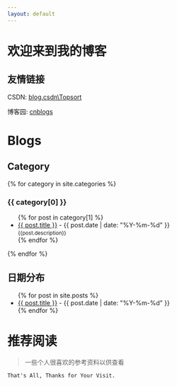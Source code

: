 ```yaml
---
layout: default
---
```


# 欢迎来到我的博客

## 友情链接

CSDN: [blog.csdn\Topsort](https://blog.csdn.net/Topsort)

博客园: [cnblogs](https://www.cnblogs.com/Danzel-Aria233)

# Blogs

## Category
{% for category in site.categories %}
### {{ category[0] }}
<ul>
  {% for post in category[1] %}
    <li>
      <a href="{{ post.url }}">{{ post.title }}</a>
       - {{ post.date | date: "%Y-%m-%d" }}
      <br><small> {{post.description}} </small>
    </li>
  {% endfor %}
</ul>
{% endfor %}

## 日期分布
<ul>
  {% for post in site.posts %}
    <li>
      <a href="{{ post.url }}">{{ post.title }}</a> - {{ post.date | date: "%Y-%m-%d" }}
    </li>
  {% endfor %}
</ul>

# 推荐阅读
> 一些个人很喜欢的参考资料以供查看


```
That's All, Thanks for Your Visit.
```
